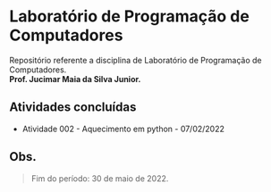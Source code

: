 # Laboratório de Programação de Computadores
Repositório referente a disciplina de Laboratório de Programação de Computadores. 
**<br>Prof. Jucimar Maia da Silva Junior.**
## Atividades concluídas
- Atividade 002 - Aquecimento em python - 07/02/2022

## Obs.
> Fim do período: 30 de maio de 2022.